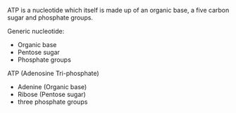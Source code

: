 ATP is a nucleotide which itself is made up of an organic base, a five carbon sugar and phosphate
groups.

Generic nucleotide:

- Organic base
- Pentose sugar 
- Phosphate groups

ATP (Adenosine Tri-phosphate)

- Adenine (Organic base)
- Ribose (Pentose sugar) 
- three phosphate groups



